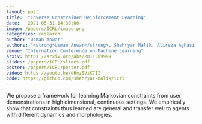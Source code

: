 ```yaml
---
layout: post
title:  "Inverse Constrained Reinforcement Learning"
date:   2021-05-31 14:30:00
image: /papers/ICRL/image.png
categories: research
author: "Usman Anwar"
authors: "<strong>Usman Anwar</strong>, Shehryar Malik, Alireza Aghasi, Ali Ahmed"
venue: "Internation Conference on Machine Learning"
arxiv: https://arxiv.org/abs/2011.09999
slides: /papers/ICRL/slides.pdf
poster: /papers/ICRL/poster.pdf
video: https://youtu.be/dHnzSViK7II
code: https://github.com/shehryar-malik/icrl
---
```


We propose a framework for learning Markovian constraints from user demonstrations in high dimensional, continuous settings. We empirically show that constraints thus learned are general and transfer well to agents with different dynamics and morphologies. 

